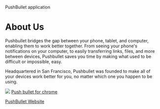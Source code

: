 PushBullet application
# About Us

Pushbullet bridges the gap between your phone, tablet, and computer, enabling them to work better together. From seeing your phone's notifications on your computer, to easily transferring links, files, and more between devices, Pushbullet saves you time by making what used to be difficult or impossible, easy.

Headquartered in San Francisco, Pushbullet was founded to make all of your devices work better for you, no matter which one you happen to be using.



![](https://lh3.googleusercontent.com/NlOxwh3om8DSPDZ1HgrezOZFse-Zglxj18VKhfjl4spm-qhXkWEj5vLBxQWZZGWvLBmNpp0r0llRWKEhVpcGxT0RVw=w128-h128-e365-rj-sc0x00ffffff)
[Push bullet for chrome](https://chrome.google.com/webstore/detail/pushbullet/chlffgpmiacpedhhbkiomidkjlcfhogd)

[PushBullet Website](https://www.pushbullet.com/)
